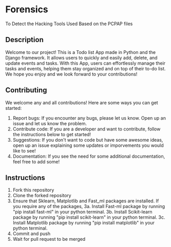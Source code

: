 # Forensics
To Detect the Hacking Tools Used Based on the PCPAP files

## Description
Welcome to our project! This is a Todo list App made in Python and the Django framework. It allows users to quickly and easily add, delete, and update events and tasks. With this App, users can effortlessly manage their tasks and events, helping them stay organized and on top of their to-do list. We hope you enjoy and we look forward to your contributions!

## Contributing
We welcome any and all contributions! Here are some ways you can get started:
1. Report bugs: If you encounter any bugs, please let us know. Open up an issue and let us know the problem.
2. Contribute code: If you are a developer and want to contribute, follow the instructions below to get started!
3. Suggestions: If you don't want to code but have some awesome ideas, open up an issue explaining some updates or imporvements you would like to see!
4. Documentation: If you see the need for some additional documentation, feel free to add some!

## Instructions
1. Fork this repository
2. Clone the forked repository
3. Ensure that Sklearn, Matplotlib and Fast_ml packages are installed. If you require any of the packages, 
3a. Install Fast-ml package by running "pip install fast-ml" in your python terminal.
3b. Install Scikit-learn package by running "pip install scikit-learn" in your python terminal.
3c. Install Matplotlib package by running "pip install matplotlib" in your python terminal.
4. Commit and push
5. Wait for pull request to be merged
